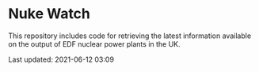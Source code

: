 # Nuke Watch

This repository includes code for retrieving the latest information available on the output of EDF nuclear power plants in the UK.

Last updated: 2021-06-12 03:09